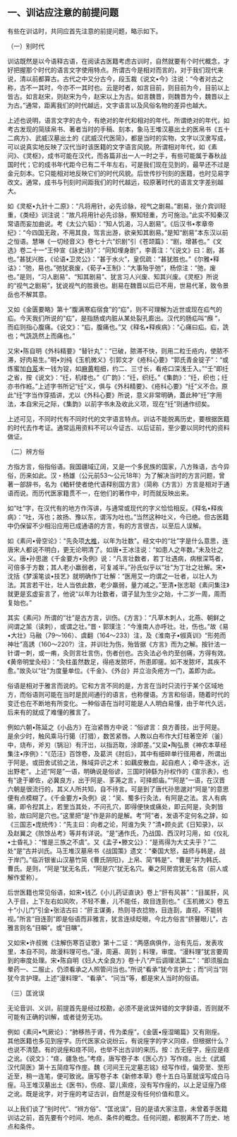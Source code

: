 ## 一、训诂应注意的前提问题

有些在训诂时，共同应首先注意的前提问题，略示如下。

（一）别时代

训诂既然是以今语释古语，在阅读古医籍考虑古训时，自然就要有个时代概念，才好把握那个时代的语言文字使用特点。所谓古今是相对而言的，对于我们现代来说，清以前都算古。古代之中又分古今，段玉裁《说文•今》注说：“今者对古之称，古不一其时，今亦不一其时也。云是时者，如言目前，则目前为今，目前以上皆古。如言赵宋，则赵宋为今，赵宋以上为古。如言魏晋，则魏晋为今，魏晋以上为古。”通常，距离我们的时代越远，文字语言以及风俗名物的差异也越大。

上述也说明，语言文字的古今，有绝对的年代和相对的年代。所谓绝对的年代，如考古发现的简牍帛书、著者当时的手稿、刻本，象马王堆汉墓出土的医帛书《五十二病方》、武威汉墓出土的《武威汉代医简》，都是当时的实物，文字以汉隶写成，可以说真实地反映了汉代当时该医籍的文字语言风貌。所谓相对年代，如《素问》、《灵枢》，成书可能在汉代，而各篇非出一人一时之手，有些可能属于春秋战国时代；它的成书年代距今已有二千年左右，可是我们现在见到的，最早还不过是金元刻本。它只能相对地反映它们的时代风貌。后世传抄刊刻的医籍，也时见易字改文。通常，成书与刊刻时间距我们的时代越远，较原著时代的语言文字差别越大。

如《灵枢•九针十二原》：“凡将用针，必先诊脉，视气之剧易。”剧易，张介宾训轻重，《类经》训注说：“故凡将用针必先诊脉，察知轻重，方可施治。”此实不知秦汉常语而妄加曲说。考《太公六韬》：“知人饥渴，习人剧易”。《后汉书•孝章帝纪》：“今四国无政，不用其良，驾言出游，欲亲知其剧易。”是知“剧易”本东汉以前之恒语。慧琳《一切经音义》卷七十六“炽剧”引《苍颉篇》：“剧，增甚也。”《文选》卷二十一“王仲宣《詠史诗》”：“同知埋身剧”，李善注：“《说文》曰：剧，甚也。”甚犹兴胜，《论语•卫灵公》：“甚于水火”，皇侃疏：“甚犹胜也。”《尔雅•释诂》：“弛，易也。”弛犹衰废，《荀子•王制》：“大事殆乎弛”，杨倞注：“弛，废也。”是则，“习人剧易”、“知其剧易”、犹言习人兴废、知其兴废。《灵枢》所说的“视气之剧易”，犹说视气的胜衰也。剧易在魏晋以后已不用，世易代革，致令景岳也不解其意。

又如《金匮要略》第十“腹满寒疝宿食”的“疝”，则不可理解为近世或现在疝气的疝。今天我们所说的“疝”，是指肠或内脏从某处裂孔膨出。汉代的肠疝叫“㿗 ”，而疝则指心腹痛。《说文》：“疝，腹痛也。”又《释名•释疾病》：“心痛曰疝。疝，詵也；气詵詵然上而痛也。”

又宋•陈自明《外科精要》“替针丸”：“已破，脓滞不快，则用二粒壬疮内，使脓不滞，好肉易生。”明•刘纯《玉机微义》引郭文才《疮科心要》“郭氏青金锭子”：“或炼蜜加[白芨](https://www.gmzyjc.com/read/bc/bc13-0.0.9.0.0.md)末一钱为锭，如[麻黄](https://www.gmzyjc.com/read/bc/bc01-1.1.1.0.0.md)粗细，约二、三寸长，看疮口深浅壬入。”“壬”即纴之省，按《说文》：“纴，机缕也。”《广韵》：“纴，织纴。”《集韵》：“纴，织也；纴亦书作絍。”上述字书所记“纴”义，俱与《外科精要》、《疮科心要》“纴”义不合。原此“纴”字当作穿插讲，尤以《外科心要》所说，意义非常明确，蓋此种“纴”字用法，本自宋元之际，《集韵》以前字书未及收此义项，现在“纴”则通作纫矣。

上述可见，不同时代有不同时代的文字语言特点。训诂不能脱离历史，要根据医籍的时代去作考证。通常运用资料不可以今证古、以后证前，至少要以同时代的资料做证。

（二）辨方俗

方指方言，俗指俗语。我国疆域辽阔，又是一个多民族的国家，八方殊语，古今异俗，历来如此。汉・杨雄（公元前53〜公元18年）为了解决当时的方言问题，曾著一部辞书，名为《輏轩使者绝代语释别国方言》（简称《方言》）方言是相对于通语而说。而历代医家籍贯不一，在他们的著作中，时而就反映出来。

如“吐”字，在汉代有的地方作泻讲，与通常或现代的字义恰恰相反。《释名•释疾病》：“吐，泻也；故扬、豫以东，谓泻为吐也。”当然这种吐义，今已绝。但古医籍中仍保留不少相沿应用已成通语的方言，有的方言很古，以至后人误解。

如《素问•骨空论》：“先灸项[大椎](https://www.gmzyjc.com/read/zjs/zjs3.2.2-0.0.1.3.14.md)，以年为壮数”。经文中的“壮”字是什么意思，连唐宋人都说不明白，更无论明清了。如唐•王冰注说：“如患人之年数。”未及壮之义。唐•孙思邈《千金要方•灸例》说：“凡言壮数者，若丁壮遇病，病根深笃者，可倍多于方数；其人老小羸弱者，可复减半。”孙氏似乎以“壮”为丁壮之壮解。宋•沈括《梦溪笔谈•技艺》就明确作丁壮解：“医用艾一灼谓之一壮者，以壮人为法。其言若干壮，壮人当依此数，老少羸弱，量力减之。”至清•张志聪《素问集注》就更是玄虚妄言了，他说“以年为壮数者，谓子鼠为生少之始，十二岁一周，周而复始也。”

其实《素问》所谓的“壮”是古方言，训伤。《方言》：“凡草木刺人，北燕、朝鲜之间谓之茦（读刺），或谓之壮。”晋・郭璞注：“今淮南人亦呼壮。壮，伤也。”故《易•大壮》马融（79〜166）、虞翻（164〜233）注，及《淮南子•俶真训》“形苑而神壮”高誘（160〜220?）注，并训壮为伤，殆皆据《方言》而为之解。按针法一针谓一刺，或一痏，灸则言壮言伤，伤者创也。古灸法必令灼至创痛，方得有效。《黄帝明堂灸经》：“灸柱虽然数足，得疮发脓坏，所患即瘥。如不发脓坏，其疾不愈。”故灸以“壮”为度量单位。《千金》、《外台》并立治灸疮方一门，盖即为此。

俗语是相对于雅言而说的。它和方言不同的是，方言在当时只流行于某个区域地方，而俗语则可能在当时是民间通行的语言，也称俚语。方言和俗语，随着时代的变迁也在不断地有所变化。一种俗语在当时可能是人人明白易懂，由于年代久远，后来有的就成了难懂的雅言了。

例如六朝•陈延之《小品方》在治紧唇方中说：“俗谚言：良方善技，出于阿是。是余少时，触风乘马行獦（打猎），数苦紧唇。人教以白布作大灯柱著空斧（釜）中，烧布，斧刃（锅沿）有汗岀，以指沥取，涂即差。”又梁•陶弘景《神农本草经集注•序例》：“《范汪》百馀卷，及葛洪《肘后》，其中有细碎单行径用者，所谓出于阿是。或田舍试验之法，殊域异识之术：如藕皮散血，起自庖人；牵牛逐水，近出野老”。上述“阿是”一语，明确说是俗谚，三国时钟繇为孙权作的《宣示表》，也有“逯于卿佐，必冀良方，出于阿是、茤荛之言，可择郎庙。”“阿是”一语，在汉晋六朝是很流行的，其义人所共知，自不待言。可是到了唐代孙思邈对“阿是”的意思便有点模糊了。《千金要方•灸例》说：“吴、蜀多行灸法，有阿是之法。言人有病痛，即令揑其上，若里当其处，不问孔穴，即得便快或痛处，即云阿是，灸刺皆验，故曰阿是穴也。”这里把“是”作是非的是解。考“阿”者，发语不定何名之辞，如《三国志•庞统传》：“先主曰：向者之论，阿谁为失？”清•顾炎武《日知录》，以及赵翼之《陔馀丛考》等并有详说。“是”通作氏，乃战国、西汉时习用，如《仪礼•士昏礼》：“惟是三族之不虞”。又《孟子•滕文公》：“是焉得为大丈夫乎？”二处“是”古并训氏。马王堆汉墓帛书《战国策》遗文：“秦国大怒，益师与韩是，战于岸门。”临沂银雀山汉墓竹简《曹氏阴阳》，上帛、简“韩是”、“曹是”并为韩氏、曹氏。是则，“阿是”犹无名氏，“阿是穴”犹无名穴。秦之阿房宫犹无名宫（前人或解作爱称）。

后世医籍也常见俗语，如宋•钱乙《小儿药证直诀》卷上“肝有风甚”：“目属肝，风入于目，上下左右如风吹，不轻不重，儿不能任，故目连剳也。”《玉机微义》卷五十“小儿门”引金•张洁古曰：“肝主谋勇，热则寻衣捻物，目连剳，直视，不能转视。”所言“目连剳”即是俗语而非雅言，犹言连续眨眼，今北方俗言“挤瞽眼儿”，古雅言则名“目瞬”。或“目瞚”。

又如宋•许叔微《注解伤寒百证歌》第十二证：“两感病俱作，治有先后，发表攻里，本自不同，故漫料理可也。”漫，周遍、周到；料理，审度。“漫料理”犹言要周到的审度处理。宋•陈自明《妇人大全良方》卷十八“产后调理法第二”：“即须服血晕药一、二服止，仍须看承之人照管问当也。”所说“看承”犹今言护士；而“问当”则犹今言护理。上述“漫料理”、“看承”、“问当”等，都是宋人当时的俗语。

（三）匡讹误

无论音训、义训，前提首先是经过校勘，必须不是讹误舛错的文字辞语，否则就不可能有正确的训解，或者徒劳无功。

例如《素问•气厥论》：“肺移热于肾，传为柔痓”。《金匮•痓湿暍篇》又有刚痓。其他医籍也多见到痓字。历代医家众说纷云，有说痓字的字义同痉，但根据什么？也说不清楚。有的说痓和痉不同，也举不出古训的来历。按：古无痓字，痓应是痉之讹。《说文》：“痉，疆急也。”考痉，唐写卷子本《医心方》写作痉。出土《武威汉代简医》第十五简痉写作庢。魏《河间王元定墓志铭》经写作绖，偏旁至、至形近至，稍一连笔，便可致讹。唐写卷子本《新修本草》卷十五白马茎就误写成白马痓。马王堆汉墓出土《医书》，伤痉、婴儿索痉，没有写作痓的，以上足证痓乃痉之讹。既是讹字，对于痓的考证古训，自然是没有任何价值和意义。

以上我们谈了“别时代”、“辨方俗”、“匡讹误”，目的是请大家注意，未曾着手医籍训诂之前，首先要有个时间、地点、条件的概念。任何问题，都脱离不了历史、地点和条件。
